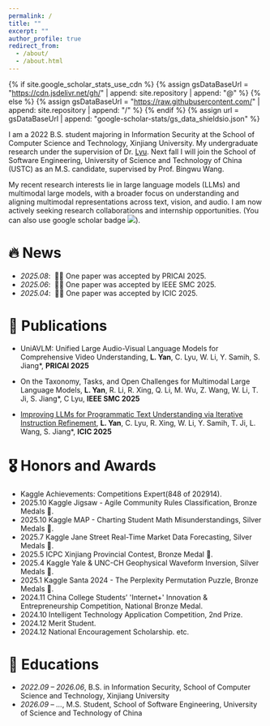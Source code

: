 ```yaml
---
permalink: /
title: ""
excerpt: ""
author_profile: true
redirect_from: 
  - /about/
  - /about.html
---
```


{% if site.google_scholar_stats_use_cdn %}
{% assign gsDataBaseUrl = "https://cdn.jsdelivr.net/gh/" | append: site.repository | append: "@" %}
{% else %}
{% assign gsDataBaseUrl = "https://raw.githubusercontent.com/" | append: site.repository | append: "/" %}
{% endif %}
{% assign url = gsDataBaseUrl | append: "google-scholar-stats/gs_data_shieldsio.json" %}

<span class='anchor' id='about-me'></span>

I am a 2022 B.S. student majoring in Information Security at the School of Computer Science and Technology, Xinjiang University. My undergraduate research under the supervision of Dr. [Lyu](https://scholar.google.com/citations?hl=en&user=0n7cAw0AAAAJ). Next fall I will join the School of Software Engineering, University of Science and Technology of China (USTC) as an M.S. candidate, supervised by Prof. Bingwu Wang<a href='https://sz.ustc.edu.cn/rcdw_show/289.html'></a>.

My recent research interests lie in large language models (LLMs) and multimodal large models, with a broader focus on understanding and aligning multimodal representations across text, vision, and audio. I am now actively seeking research collaborations and internship opportunities. (You can also use google scholar badge <a href='https://scholar.google.com/citations?user=doNlMrwAAAAJ'><img src="https://img.shields.io/endpoint?url={{ url | url_encode }}&logo=Google%20Scholar&labelColor=f6f6f6&color=9cf&style=flat&label=citations"></a>).


# 🔥 News
- *2025.08*: &nbsp;🎉🎉 One paper was accepted by PRICAI 2025.
- *2025.06*: &nbsp;🎉🎉 One paper was accepted by IEEE SMC 2025.
- *2025.04*: &nbsp;🎉🎉 One paper was accepted by ICIC 2025.

# 📝 Publications 

<!-- <div class='paper-box'><div class='paper-box-image'><div><div class="badge">CVPR 2016</div><img src='images/500x300.png' alt="sym" width="100%"></div></div>
<div class='paper-box-text' markdown="1">

[Deep Residual Learning for Image Recognition](https://openaccess.thecvf.com/content_cvpr_2016/papers/He_Deep_Residual_Learning_CVPR_2016_paper.pdf)

**Kaiming He**, Xiangyu Zhang, Shaoqing Ren, Jian Sun

[**Project**](https://scholar.google.com/citations?view_op=view_citation&hl=zh-CN&user=DhtAFkwAAAAJ&citation_for_view=DhtAFkwAAAAJ:ALROH1vI_8AC) <strong><span class='show_paper_citations' data='DhtAFkwAAAAJ:ALROH1vI_8AC'></span></strong>
- Lorem ipsum dolor sit amet, consectetur adipiscing elit. Vivamus ornare aliquet ipsum, ac tempus justo dapibus sit amet. 
</div>
</div> -->

- UniAVLM: Unified Large Audio-Visual Language Models for Comprehensive Video Understanding, **L. Yan**, C. Lyu, W. Li, Y. Samih, S. Jiang*, **PRICAI 2025**

- On the Taxonomy, Tasks, and Open Challenges for Multimodal Large Language Models, **L. Yan**,  R. Li, R. Xing, Q. Li, M. Wu, Z. Wang, W. Li, T. Ji, S. Jiang*, C Lyu, **IEEE SMC 2025**

- [ Improving LLMs for Programmatic Text Understanding via Iterative Instruction Refinement](https://link.springer.com/chapter/10.1007/978-981-96-9994-0_12), **L. Yan**, C. Lyu, R. Xing, W. Li, Y. Samih, T. Ji, L. Wang, S. Jiang*, **ICIC 2025**

# 🎖 Honors and Awards
- Kaggle Achievements: Competitions Expert(848 of 202914).
- 2025.10 Kaggle Jigsaw - Agile Community Rules Classification, Bronze Medals 🥉.
- 2025.10 Kaggle MAP - Charting Student Math Misunderstandings, Silver Medals 🥈.
- 2025.7 Kaggle Jane Street Real-Time Market Data Forecasting, Silver Medals 🥈.
- 2025.5 ICPC Xinjiang Provincial Contest, Bronze Medal 🥉.
- 2025.4 Kaggle Yale & UNC-CH Geophysical Waveform Inversion, Silver Medals 🥈.
- 2025.1 Kaggle Santa 2024 - The Perplexity Permutation Puzzle, Bronze Medals 🥉.
- 2024.11 China College Students’ 'Internet+' Innovation & Entrepreneurship Competition, National Bronze Medal.
- 2024.10 Intelligent Technology Application Competition, 2nd Prize.
- 2024.12 Merit Student.
- 2024.12 National Encouragement Scholarship. etc.

# 📖 Educations
- *2022.09 – 2026.06*, B.S. in Information Security, School of Computer Science and Technology, Xinjiang University
- *2026.09 – …*, M.S. Student, School of Software Engineering, University of Science and Technology of China

<!-- # 💬 Invited Talks
- *2021.06*, Lorem ipsum dolor sit amet, consectetur adipiscing elit. Vivamus ornare aliquet ipsum, ac tempus justo dapibus sit amet. 
- *2021.03*, Lorem ipsum dolor sit amet, consectetur adipiscing elit. Vivamus ornare aliquet ipsum, ac tempus justo dapibus sit amet.  \| [\[video\]](https://github.com/)

# 💻 Internships
- *2019.05 - 2020.02*, [Lorem](https://github.com/), China. -->
